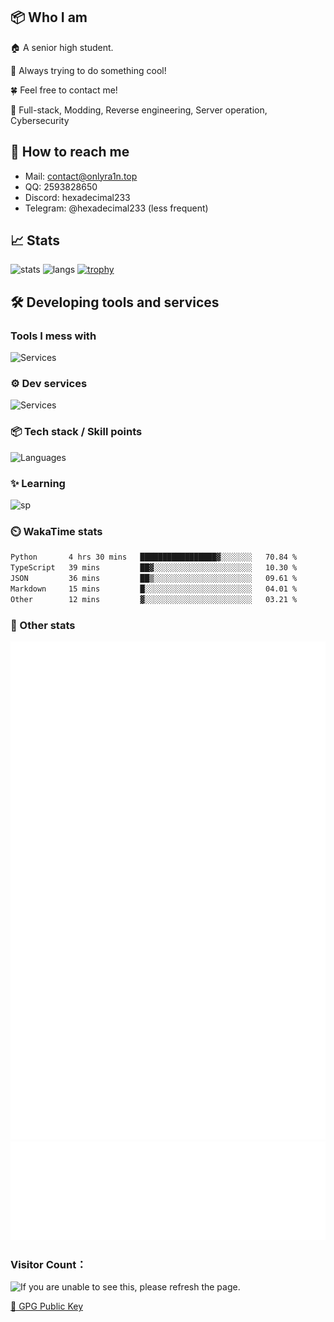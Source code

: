 ## 📦 Who I am

🏠 A senior high student.

🚀 Always trying to do something cool!

🍀 Feel free to contact me!

🛜 Full-stack, Modding, Reverse engineering, Server operation, Cybersecurity

## 📱 How to reach me

- Mail: [contact@onlyra1n.top](mailto:contact@onlyra1n.top)
- QQ: 2593828650
- Discord: hexadecimal233
- Telegram: @hexadecimal233 (less frequent)

## 📈 Stats

![stats](https://github-readme-stats.vercel.app/api?username=hexadecimal233&theme=dracula&show_icons=true)
![langs](https://github-readme-stats.vercel.app/api/top-langs/?username=hexadecimal233&theme=dracula&layout=compact)
[![trophy](https://github-profile-trophy.vercel.app/?username=hexadecimal233)](https://github.com/ryo-ma/github-profile-trophy)

## 🛠️ Developing tools and services

### Tools I mess with

![Services](https://skillicons.dev/icons?i=pnpm,git,gradle,idea,visualstudio,vscode,ai,pr,ae,ps)

### ⚙ Dev services

![Services](https://skillicons.dev/icons?i=github,vercel,cloudflare,gradle,githubactions,figma)

### 📦 Tech stack / Skill points

![Languages](https://skillicons.dev/icons?i=java,html,css,js,typescript,vue,py,cs,rust,arduino,regex)

### ✨ Learning

![sp](https://skillicons.dev/icons?i=gcp,nginx,mongodb,blender,cpp,cmake,godot,ae,ps,pr,unity,mysql)

### ⏲️ WakaTime stats

<!--START_SECTION:waka-->

```txt
Python       4 hrs 30 mins   █████████████████▓░░░░░░░   70.84 %
TypeScript   39 mins         ██▓░░░░░░░░░░░░░░░░░░░░░░   10.30 %
JSON         36 mins         ██▒░░░░░░░░░░░░░░░░░░░░░░   09.61 %
Markdown     15 mins         █░░░░░░░░░░░░░░░░░░░░░░░░   04.01 %
Other        12 mins         ▓░░░░░░░░░░░░░░░░░░░░░░░░   03.21 %
```

<!--END_SECTION:waka-->

### 🎵 Other stats

![netease](https://github.com/hexadecimal233/netease-cloud-music-card/blob/main/card.svg)
![steam](./metrics.plugin.steam.svg)

<h3>Visitor Count：</h3>
<img src="https://moe-counter.glitch.me/get/@6475578645547358?theme=moebooru" alt="If you are unable to see this, please refresh the page.">

[🔑 GPG Public Key](https://github.com/hexadecimal233.gpg)
